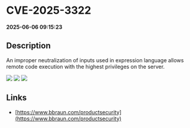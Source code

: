 # CVE-2025-3322

**2025-06-06 09:15:23**

## Description
An improper neutralization of inputs used in expression
language allows remote code execution with the highest privileges on the
server.

![](https://img.shields.io/static/v1?label=Score&message=10.0&color=red)
![](https://img.shields.io/static/v1?label=Severity&message=CRITICAL&color=red)
![](https://img.shields.io/static/v1?label=CWE&message=ELI&color=green)

## Links
- [https://www.bbraun.com/productsecurity](https://www.bbraun.com/productsecurity)
